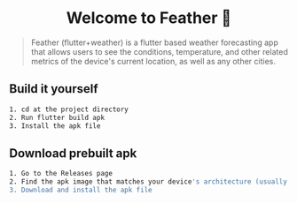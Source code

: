 <h1 align="center">Welcome to Feather 👋</h1>
<p>
</p>

> Feather (flutter+weather) is a flutter based weather forecasting app that allows users to see the conditions, temperature, and other related metrics of the device's current location, as well as any other cities.

## Build it yourself

```sh
1. cd at the project directory 
2. Run flutter build apk
3. Install the apk file
```
## Download prebuilt apk

```sh
1. Go to the Releases page
2. Find the apk image that matches your device's architecture (usually arm64)
3. Download and install the apk file
```
